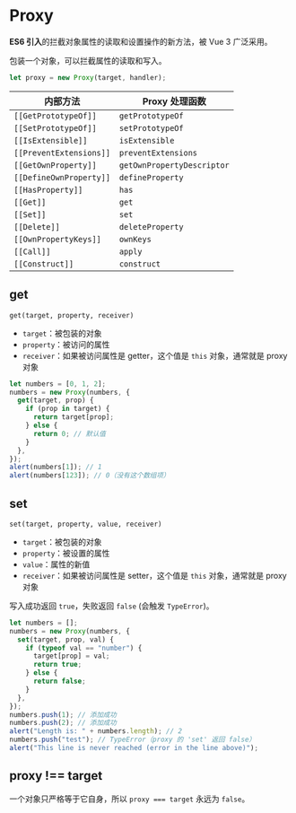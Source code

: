 # Proxy

**ES6 引入**的拦截对象属性的读取和设置操作的新方法，被 Vue 3 广泛采用。

包装一个对象，可以拦截属性的读取和写入。

```js
let proxy = new Proxy(target, handler);
```

| 内部方法                | Proxy 处理函数             |
| ----------------------- | -------------------------- |
| `[[GetPrototypeOf]]`    | `getPrototypeOf`           |
| `[[SetPrototypeOf]]`    | `setPrototypeOf`           |
| `[[IsExtensible]]`      | `isExtensible`             |
| `[[PreventExtensions]]` | `preventExtensions`        |
| `[[GetOwnProperty]]`    | `getOwnPropertyDescriptor` |
| `[[DefineOwnProperty]]` | `defineProperty`           |
| `[[HasProperty]]`       | `has`                      |
| `[[Get]]`               | `get`                      |
| `[[Set]]`               | `set`                      |
| `[[Delete]]`            | `deleteProperty`           |
| `[[OwnPropertyKeys]]`   | `ownKeys`                  |
| `[[Call]]`              | `apply`                    |
| `[[Construct]]`         | `construct`                |

## get

`get(target, property, receiver)`

- `target`：被包装的对象
- `property`：被访问的属性
- `receiver`：如果被访问属性是 getter，这个值是 `this` 对象，通常就是 proxy 对象

```js
let numbers = [0, 1, 2];
numbers = new Proxy(numbers, {
  get(target, prop) {
    if (prop in target) {
      return target[prop];
    } else {
      return 0; // 默认值
    }
  },
});
alert(numbers[1]); // 1
alert(numbers[123]); // 0（没有这个数组项）
```

## set

`set(target, property, value, receiver)`

- `target`：被包装的对象
- `property`：被设置的属性
- `value`：属性的新值
- `receiver`：如果被访问属性是 setter，这个值是 `this` 对象，通常就是 proxy 对象

写入成功返回 `true`，失败返回 `false` (会触发 `TypeError`)。

```js
let numbers = [];
numbers = new Proxy(numbers, {
  set(target, prop, val) {
    if (typeof val == "number") {
      target[prop] = val;
      return true;
    } else {
      return false;
    }
  },
});
numbers.push(1); // 添加成功
numbers.push(2); // 添加成功
alert("Length is: " + numbers.length); // 2
numbers.push("test"); // TypeError（proxy 的 'set' 返回 false）
alert("This line is never reached (error in the line above)");
```

## proxy !== target

一个对象只严格等于它自身，所以 `proxy === target` 永远为 `false`。
